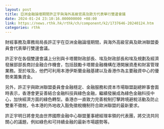 ```yaml
---
layout: post
title: 亞洲金融論壇期間許正宇與海外高級官員及歐方代表舉行雙邊會議
date: 2024-01-24 23:10:16.000000000 +08:00
link: https://news.rthk.hk/rthk/ch/component/k2/1737646-20240124.htm
categories: rthk
---
```


財經事務及庫務局局長許正宇在亞洲金融論壇期間，與海外高級官員及歐洲聯盟委員會代表舉行雙邊會議。
 
許正宇在各個雙邊會議上分別與卡塔爾財政部長、埃及財政部長和埃及規劃及經濟發展部部長商討金融合作機會，包括鼓勵卡塔爾金融機構在港開展資產和財富管理業務。至於埃及，他們可利用本港伊斯蘭金融基建以及香港作為主要融資中心的優勢來籌集資金。
 
另外，許正宇與歐洲聯盟委員會金融穩定、金融服務和資本市場聯盟副總幹事會面時表示，香港會更妥善結合金融科技與綠色金融，繼續發展成為綠色金融科技中心，加快經濟方面的綠色轉型。香港亦一直致力完善稅制打擊跨境避稅活動及防止雙重不徵稅，令本港的外地收入豁免徵稅機制符合歐洲聯盟的最新要求。
 
許正宇明日將會見由世界國際金融中心聯盟董事總經理率領的代表團，將交流共同關心的議題，例如綠色和可持續金融的最新市場趨勢等。
